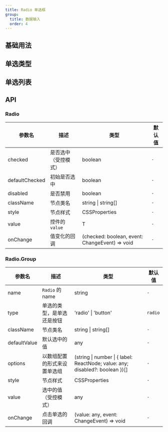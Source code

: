 ```yaml
---
title: Radio 单选框
group:
  title: 数据输入
  order: 4
---
```


## 基础用法

<code src="./__demo__/base"></code>

## 单选类型

<code src="./__demo__/type"></code>

## 单选列表

<code src="./__demo__/options"></code>

## API

### Radio

| 参数名 | 描述 | 类型 | 默认值 |
| --- | --- | --- | --- |
| checked | 是否选中（受控模式） | boolean | `-` |
| defaultChecked | 初始是否选中 | boolean | `-` |
| disabled | 是否禁用 | boolean | `-` |
| className | 节点类名 | string \| string[] | `-` |
| style | 节点样式 | CSSProperties | `-` |
| value | 控件的 `value` | T | `-` |
| onChange | 值变化的回调 | (checked: boolean, event: ChangeEvent) => void | `-` |

### Radio.Group

| 参数名 | 描述 | 类型 | 默认值 |
| --- | --- | --- | --- |
| name | `Radio` 的 name | string | `-` |
| type | 单选的类型，是单选还是按钮 | 'radio' \| 'button' | `radio` |
| className | 节点类名 | string \| string[] | `-` |
| defaultValue | 默认选中的值 | any | `-` |
| options | 以数组配置的形式来设置单选组 | (string \| number \| { label: ReactNode; value: any; disabled?: boolean })[] | `-` |
| style | 节点样式 | CSSProperties | `-` |
| value | 选中的值（受控模式） | any | `-` |
| onChange | 点击单选的回调 | (value: any, event: ChangeEvent) => void | `-` |
